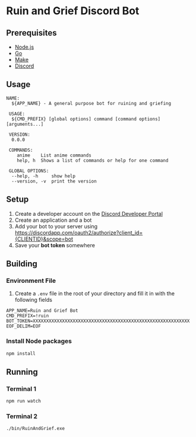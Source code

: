 # Ruin and Grief Discord Bot

## Prerequisites

- [Node.js](https://nodejs.org/en/)
- [Go](https://golang.org/dl/)
- [Make](http://gnuwin32.sourceforge.net/packages/make.htm)
- [Discord](https://discordapp.com/)

## Usage

```
NAME:
  ${APP_NAME} - A general purpose bot for ruining and griefing

 USAGE:
  ${CMD_PREFIX} [global options] command [command options] [arguments...]

 VERSION:
  0.0.0

 COMMANDS:
    anime    List anime commands
    help, h  Shows a list of commands or help for one command

 GLOBAL OPTIONS:
  --help, -h     show help
  --version, -v  print the version
```

## Setup

1. Create a developer account on the [Discord Developer Portal](https://discordapp.com/developers/applications/)
2. Create an application and a bot
3. Add your bot to your server using https://discordapp.com/oauth2/authorize?client_id={CLIENTID}&scope=bot
4. Save your **bot token** somewhere

## Building

### Environment File

1. Create a `.env` file in the root of your directory and fill it in with the following fields

```
APP_NAME=Ruin and Grief Bot
CMD_PREFIX=!ruin
BOT_TOKEN=XXXXXXXXXXXXXXXXXXXXXXXXXXXXXXXXXXXXXXXXXXXXXXXXXXXXXXXXXXX
EOF_DELIM=EOF
```

### Install Node packages

```sh
npm install
```

## Running

### Terminal 1

```sh
npm run watch
```

### Terminal 2

```sh
./bin/RuinAndGrief.exe
```
